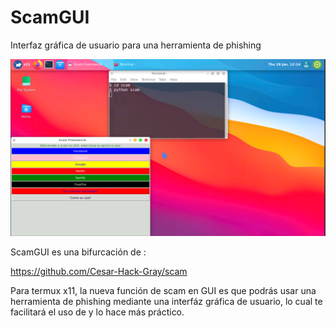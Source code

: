 # ScamGUI
Interfaz gráfica de usuario para una herramienta de phishing

![imagen 1](./Screenshot_20210128-121418.png)

ScamGUI es una bifurcación de :

https://github.com/Cesar-Hack-Gray/scam

Para termux x11, la nueva función de scam en
GUI es que podrás usar una herramienta de phishing 
mediante una interfáz gráfica de usuario, lo cual
te facilitará el uso de y lo hace más práctico. 
